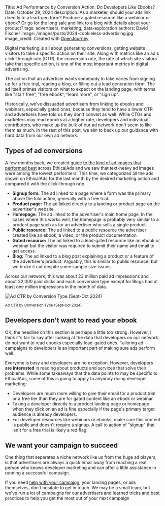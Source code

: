 Title: Ad Performance by Conversion Action: Do Developers Like Ebooks?
Date: October 29, 2024
description: As a marketer, should your ads link directly to a lead-gen form? Produce a gated resource like a webinar or ebook? Or go for the long sale and link to a blog with details about your product?
tags: advertisers, marketing, data-exploration
authors: David Fischer
image: /images/posts/2024-cookieless-advertising.jpg
image_credit: <span>Created with <a href="https://openjourney.ai/" title="creepy ad targeting, invasive advertising, personalized advertising, ads that know what you think, ads that follow you around the internet, watercolor style">OpenJourney</a></span>


Digital marketing is all about generating conversions,
getting website visitors to take a specific action on their site.
Along with metrics like an ad's click-through rate (CTR),
the conversion rate, the rate at which site visitors take that specific action,
is one of the most important metrics in digital advertising.

The action that an advertiser wants somebody to take varies
from signing up for a free trial, reading a blog,
or filling out a lead generation form.
The ad itself primes visitors on what to expect  on the landing page, with terms like "start free", "free ebook", "learn more", or "sign up".

Historically, we've dissuaded advertisers from linking to ebooks and webinars,
especially gated ones, because they tend to have a lower CTR
and advertisers have told us they don't convert as well.
While CTOs and marketers may read ebooks at a higher rate, developers and individual contributors,
who make up the bulk of our ad network don't seem to like them as much.
In the rest of this post, we aim to back up our guidance with hard data from our own ad network.


## Types of ad conversions

A few months back, we created [guide to the kind of ad images that performed best]({filename}../pages/creatives-that-convert.md) across EthicalAds
and we saw that text-heavy ad images were among the lowest performers.
This time, we categorized all the ads shown on EthicalAds for the last month
by the desired marketing action and compared it with the click-through rate.

* **Signup form:** The ad linked to a page where a form was the primary above the fold action, generally with a free trial. 
* **Product page:** The ad linked directly to a landing or product page on the advertiser's website
* **Homepage:** The ad linked to the advertiser's main home page. In the cases where this works well, the homepage is probably very similar to a product page such as for an advertiser who sells a single product.
* **Public resource:** The ad linked to a public resource the advertiser created like an ebook, a video, or the product documentation.
* **Gated resource:** The ad linked to a lead-gated resource like an ebook or webinar but the visitor was required to submit their name and email to get access.
* **Blog:** The ad linked to a blog post explaining a product or a feature of the advertiser's product. Arguably, this is similar to public resource, but we broke it out despite some sample size issues.

Across our network, this was about 23 million paid ad impressions and about 32,000 paid clicks
and each conversion type except for Blogs had at least one million impressions in the month of data.


<div class="postimage text-center">
  <img class="w-100 shadow-lg" src="{static}../images/posts/2024-ad-ctr-conversion-type.png" alt="Ad CTR by Conversion Type (Sept-Oct 2024)">
  <p><small>Ad CTR by Conversion Type (Sept-Oct 2024)</small></p>
</div>


## Developers don't want to read your ebook

OK, the headline on this section is perhaps a little too strong.
However, I think it's fair to say after looking at the data
that developers on our network do not want to read ebooks especially lead-gated ones.
Tailoring ad campaigns to developers is an important part of making sure ads perform well.

Everyone is busy and developers are no exception.
However, developers **are interested** in reading about products and services that solve their problems.
While some takeaways that the data points to may be specific to EthicalAds,
some of this is going to apply to anybody doing developer marketing:

* Developers are much more willing to give their email for a product trial or a free tier
  than they are for gated content like an ebook or webinar.
* Taking a developer directly to a product landing page or homepage when they click on an ad
  is fine especially if the page's primary target audience is already developers.
* For developer resources like webinars or ebooks,
  make sure this content is public and doesn't require a signup.
  A call to action of "signup" that isn't for a free trial is likely a red flag.


## We want your campaign to succeed

One thing that separates a niche network like us from the huge ad players,
is that advertisers are always a quick email away from reaching a real person
who knows developer marketing and can offer a little assistance
in running a successful campaign.

If you need [help with your campaign]({filename}../pages/help-with-your-ads.md),
your landing pages, or ads themselves, don't hesitate to get in touch.
We may be a small team, but we've run a lot of campaigns for our advertisers and learned tricks
and best practices to help you get the most out of your next campaign
